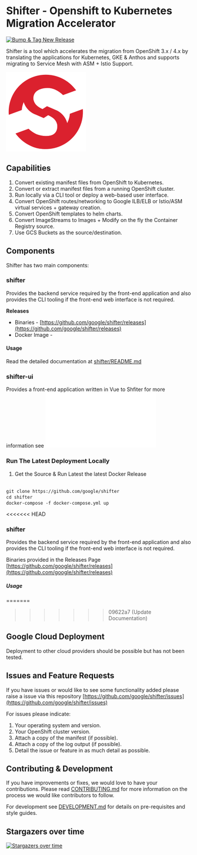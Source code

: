 # Shifter - Openshift to Kubernetes Migration Accelerator 

[![Bump & Tag New Release](https://github.com/google/shifter/actions/workflows/auto-tag-release.yml/badge.svg?branch=main&event=status)](https://github.com/google/shifter/actions/workflows/auto-tag-release.yml)

Shifter is a tool which accelerates the migration from OpenShift 3.x / 4.x by translating the applications for Kubernetes, GKE & Anthos and supports migrating to Service Mesh with ASM + Istio Support.
            
<p float="left">
	<img src="assets/logo.png" alt="shifter logo" />
</p>
 
## Capabilities

1.  Convert existing manifest files from OpenShift to Kubernetes.
2.  Convert or extract manifest files from a running OpenShift cluster.
3.  Run locally via a CLI tool or deploy a web-based user interface.
4.  Convert OpenShift routes/networking to Google ILB/ELB or Istio/ASM virtual services + gateway creation.
5.  Convert OpenShift templates to helm charts.
6.  Convert ImageStreams to Images + Modify on the fly the Container Registry source.
7.  Use GCS Buckets as the source/destination.

## Components

Shifter has two main components:

### shifter 

Provides the backend service required by the front-end application and also provides the CLI tooling if the front-end web interface is not required.

**Releases**

*  Binaries - [https://github.com/google/shifter/releases](https://github.com/google/shifter/releases)
*  Docker Image - []()

#### Usage

Read the detailed documentation at [shifter/README.md](shifter/README.md)

### shifter-ui

Provides a front-end application written in Vue to Shfiter for more information see ![shifter-ui/readme.md](shifter-ui/README.md)
### Run The Latest Deployment Locally 

1) Get the Source & Run Latest the latest Docker Release
```

git clone https://github.com/google/shifter 
cd shifter
docker-compose -f docker-compose.yml up

```

<<<<<<< HEAD
### shifter 

Provides the backend service required by the front-end application and also provides the CLI tooling if the front-end web interface is not required.

Binaries provided in the Releases Page [https://github.com/google/shifter/releases](https://github.com/google/shifter/releases)

##### Usage
=======


>>>>>>> 09622a7 (Update Documentation)

## Google Cloud Deployment

Deployment to other cloud providers should be possible but has not been tested.

## Issues and Feature Requests

If you have issues or would like to see some functionality added please raise a issue via this repository [https://github.com/google/shifter/issues](https://github.com/google/shifter/issues)

For issues please indicate:

1. Your operating system and version.
2. Your OpenShift cluster version.
3. Attach a copy of the manifest (if possible).
4. Attach a copy of the log output (if possible).
5. Detail the issue or feature in as much detail as possible.

## Contributing & Development

If you have improvements or fixes, we would love to have your contributions.
Please read [CONTRIBUTING.md](CONTRIBUTING.md) for more information on the process we would like
contributors to follow.

For development see [DEVELOPMENT.md](DEVELOPMENT.md) for details on pre-requisites and style guides.

## Stargazers over time

[![Stargazers over time](https://starchart.cc/google/shifter.svg)](https://starchart.cc/google/shifter)

